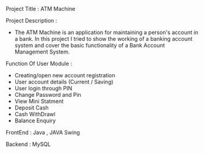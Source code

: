 Project Title : ATM Machine

Project Description :

* The ATM Machine is an application for maintaining a person's account in a bank. In this project I tried to show the working of a banking account system and cover the basic functionality of a Bank Account Management System.

Function Of User Module :

* Creating/open new account registration
* User account details (Current / Saving)
* User login through PIN
* Change Password and Pin
* View Mini Statment
* Deposit Cash
* Cash WithDrawl
* Balance Enquiry

FrontEnd : Java , JAVA Swing

Backend : MySQL


